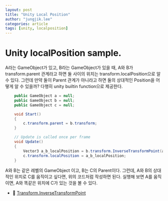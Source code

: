 ```yaml
---
layout: post
title: "Unity Local Position"
author: "jungjik.lee"
categories: article
tags: [unity, localposition]
---
```


# Unity localPosition sample.

A라는 GameObject가 있고, B라는 GameObject가 있을 때,
A와 B가 transform.parent 관계라고 하면 둘 사이의 위치는 transform.localPosition으로 알 수 있다.
그런데 만약 둘이 Parent 관계가 아니라고 하면 둘의 상대적인 Position을 어떻게 알 수 있을까?
다행히 unity builtin function으로 제공한다.

~~~C#
    public GameObject a = null;
    public GameObject b = null;
    public GameObject c = null;

    void Start()
    {
        c.transform.parent = b.transform;
    }

    // Update is called once per frame
    void Update()
    {
        Vector3 a_b_localPosition = b.transform.InverseTransformPoint(a.transform.position);
        c.transform.localPosition = a_b_localPosition;
    }
~~~

A와 B는 같은 레벨의 GameObject 이고, B는 C의 Parent이다.
그런데, A와 B의 상대적인 위치로 C를 움직이고 싶다면, 위의 코드처럼 작성하면 된다.
실행해 보면 A를 움직이면, A와 똑같은 위치에 C가 있는 것을 볼 수 있다.

- :link: [Transform.InverseTransformPoint](https://docs.unity3d.com/ScriptReference/Transform.InverseTransformPoint.html)
